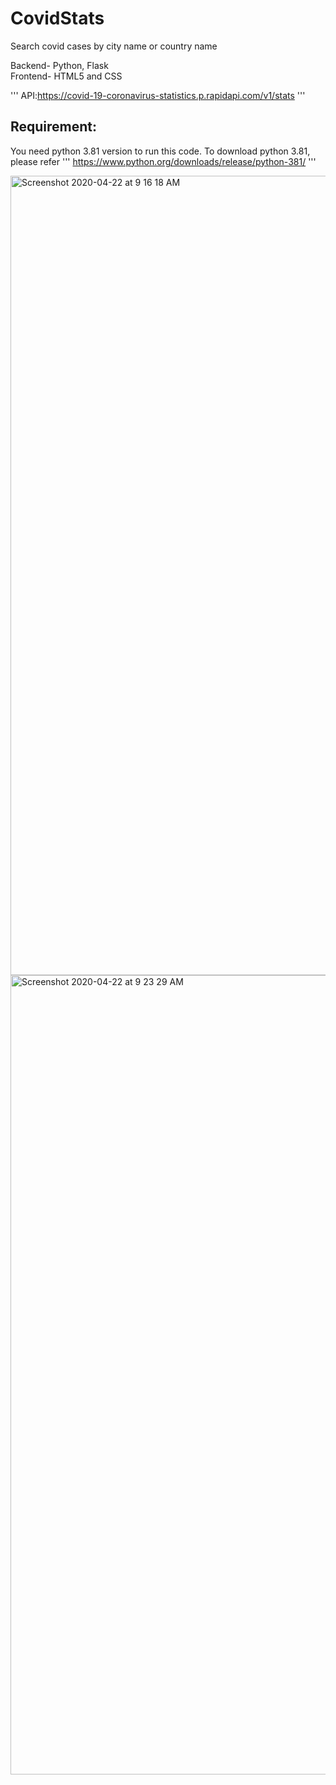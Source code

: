 # CovidStats
Search covid cases by city name or country name

Backend- Python, Flask \
Frontend- HTML5 and CSS 

'''
API:https://covid-19-coronavirus-statistics.p.rapidapi.com/v1/stats
'''

## Requirement:

You need python 3.81 version to run this code. To download python 3.81, please refer 
'''
https://www.python.org/downloads/release/python-381/
'''

<img width="1279" alt="Screenshot 2020-04-22 at 9 16 18 AM" src="https://user-images.githubusercontent.com/55222594/79986365-ef5d4d80-8479-11ea-984e-8e1d128aef7e.png">


<img width="1279" alt="Screenshot 2020-04-22 at 9 23 29 AM" src="https://user-images.githubusercontent.com/55222594/79987087-fc2e7100-847a-11ea-9d7a-8d925804caad.png">
